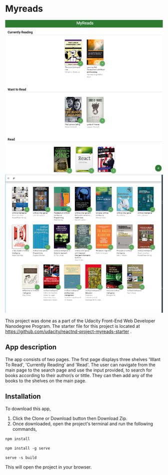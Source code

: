 Myreads
===============================
![](images/mainPage.PNG)
![](images/searchPage.PNG)

This project was done as a part of the Udacity Front-End Web Developer Nanodegree Program.
The starter file for this project is located at https://github.com/udacity/reactnd-project-myreads-starter .


App description
---
The app consists of two pages. The first page displays three shelves 'Want To Read', 'Currently Reading' and 'Read'. The user can navigate from the main page to the search page and use the input provided, to search for books according to their author/s or tittle. They can then add any of the books to the shelves on the main page.


Installation
---
To download this app,
1) Click the Clone or Download button then Download Zip.
2) Once downloaded, open the project's terminal and run the following commands,
```
npm install

```
```
npm install -g serve

```
```
serve -s build

```
This will open the project in your browser.
